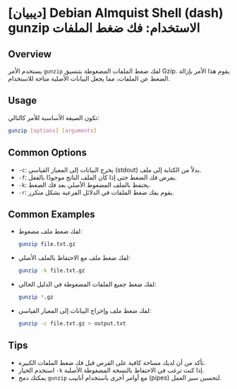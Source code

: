 # [ديبيان] Debian Almquist Shell (dash) gunzip الاستخدام: فك ضغط الملفات

## Overview
يستخدم الأمر `gunzip` لفك ضغط الملفات المضغوطة بتنسيق Gzip. يقوم هذا الأمر بإزالة الضغط عن الملفات، مما يجعل البيانات الأصلية متاحة للاستخدام.

## Usage
تكون الصيغة الأساسية للأمر كالتالي:

```bash
gunzip [options] [arguments]
```

## Common Options
- `-c`: يخرج البيانات إلى المعيار القياسي (stdout) بدلاً من الكتابة إلى ملف.
- `-f`: يفرض فك الضغط حتى إذا كان الملف الناتج موجودًا بالفعل.
- `-k`: يحتفظ بالملف المضغوط الأصلي بعد فك الضغط.
- `-r`: يقوم بفك ضغط الملفات في الدلائل الفرعية بشكل متكرر.

## Common Examples
- لفك ضغط ملف مضغوط:
  ```bash
  gunzip file.txt.gz
  ```

- لفك ضغط ملف مع الاحتفاظ بالملف الأصلي:
  ```bash
  gunzip -k file.txt.gz
  ```

- لفك ضغط جميع الملفات المضغوطة في الدليل الحالي:
  ```bash
  gunzip *.gz
  ```

- لفك ضغط ملف وإخراج البيانات إلى المعيار القياسي:
  ```bash
  gunzip -c file.txt.gz > output.txt
  ```

## Tips
- تأكد من أن لديك مساحة كافية على القرص قبل فك ضغط الملفات الكبيرة.
- استخدم الخيار `-k` إذا كنت ترغب في الاحتفاظ بالنسخة المضغوطة الأصلية.
- يمكنك دمج `gunzip` مع أوامر أخرى باستخدام أنابيب (pipes) لتحسين سير العمل.